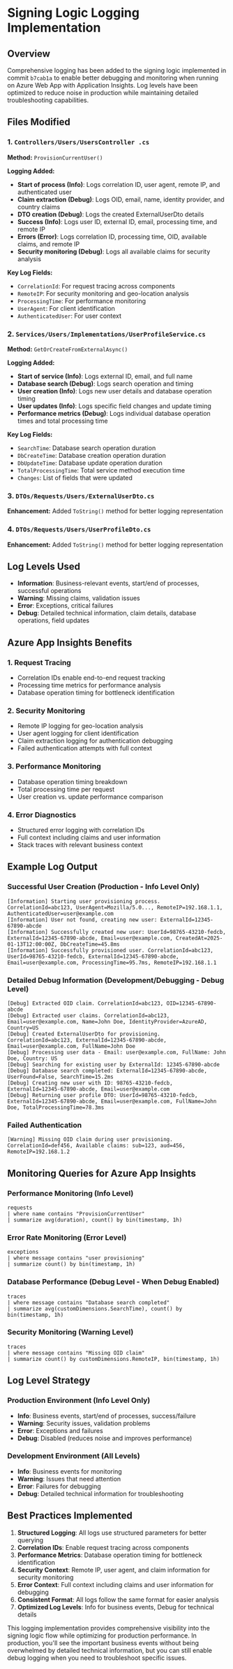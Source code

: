 # Signing Logic Logging Implementation

## Overview
Comprehensive logging has been added to the signing logic implemented in commit `b7cab1a` to enable better debugging and monitoring when running on Azure Web App with Application Insights. Log levels have been optimized to reduce noise in production while maintaining detailed troubleshooting capabilities.

## Files Modified

### 1. `Controllers/Users/UsersController .cs`
**Method:** `ProvisionCurrentUser()`

**Logging Added:**
- **Start of process (Info)**: Logs correlation ID, user agent, remote IP, and authenticated user
- **Claim extraction (Debug)**: Logs OID, email, name, identity provider, and country claims
- **DTO creation (Debug)**: Logs the created ExternalUserDto details
- **Success (Info)**: Logs user ID, external ID, email, processing time, and remote IP
- **Errors (Error)**: Logs correlation ID, processing time, OID, available claims, and remote IP
- **Security monitoring (Debug)**: Logs all available claims for security analysis

**Key Log Fields:**
- `CorrelationId`: For request tracing across components
- `RemoteIP`: For security monitoring and geo-location analysis
- `ProcessingTime`: For performance monitoring
- `UserAgent`: For client identification
- `AuthenticatedUser`: For user context

### 2. `Services/Users/Implementations/UserProfileService.cs`
**Method:** `GetOrCreateFromExternalAsync()`

**Logging Added:**
- **Start of service (Info)**: Logs external ID, email, and full name
- **Database search (Debug)**: Logs search operation and timing
- **User creation (Info)**: Logs new user details and database operation timing
- **User updates (Info)**: Logs specific field changes and update timing
- **Performance metrics (Debug)**: Logs individual database operation times and total processing time

**Key Log Fields:**
- `SearchTime`: Database search operation duration
- `DbCreateTime`: Database creation operation duration
- `DbUpdateTime`: Database update operation duration
- `TotalProcessingTime`: Total service method execution time
- `Changes`: List of fields that were updated

### 3. `DTOs/Requests/Users/ExternalUserDto.cs`
**Enhancement:** Added `ToString()` method for better logging representation

### 4. `DTOs/Requests/Users/UserProfileDto.cs`
**Enhancement:** Added `ToString()` method for better logging representation

## Log Levels Used

- **Information**: Business-relevant events, start/end of processes, successful operations
- **Warning**: Missing claims, validation issues
- **Error**: Exceptions, critical failures
- **Debug**: Detailed technical information, claim details, database operations, field updates

## Azure App Insights Benefits

### 1. **Request Tracing**
- Correlation IDs enable end-to-end request tracking
- Processing time metrics for performance analysis
- Database operation timing for bottleneck identification

### 2. **Security Monitoring**
- Remote IP logging for geo-location analysis
- User agent logging for client identification
- Claim extraction logging for authentication debugging
- Failed authentication attempts with full context

### 3. **Performance Monitoring**
- Database operation timing breakdown
- Total processing time per request
- User creation vs. update performance comparison

### 4. **Error Diagnostics**
- Structured error logging with correlation IDs
- Full context including claims and user information
- Stack traces with relevant business context

## Example Log Output

### Successful User Creation (Production - Info Level Only)
```
[Information] Starting user provisioning process. CorrelationId=abc123, UserAgent=Mozilla/5.0..., RemoteIP=192.168.1.1, AuthenticatedUser=user@example.com
[Information] User not found, creating new user: ExternalId=12345-67890-abcde
[Information] Successfully created new user: UserId=98765-43210-fedcb, ExternalId=12345-67890-abcde, Email=user@example.com, CreatedAt=2025-01-13T12:00:00Z, DbCreateTime=45.8ms
[Information] Successfully provisioned user. CorrelationId=abc123, UserId=98765-43210-fedcb, ExternalId=12345-67890-abcde, Email=user@example.com, ProcessingTime=95.7ms, RemoteIP=192.168.1.1
```

### Detailed Debug Information (Development/Debugging - Debug Level)
```
[Debug] Extracted OID claim. CorrelationId=abc123, OID=12345-67890-abcde
[Debug] Extracted user claims. CorrelationId=abc123, Email=user@example.com, Name=John Doe, IdentityProvider=AzureAD, Country=US
[Debug] Created ExternalUserDto for provisioning. CorrelationId=abc123, ExternalId=12345-67890-abcde, Email=user@example.com, FullName=John Doe
[Debug] Processing user data - Email: user@example.com, FullName: John Doe, Country: US
[Debug] Searching for existing user by ExternalId: 12345-67890-abcde
[Debug] Database search completed: ExternalId=12345-67890-abcde, UserFound=False, SearchTime=15.2ms
[Debug] Creating new user with ID: 98765-43210-fedcb, ExternalId=12345-67890-abcde, Email=user@example.com
[Debug] Returning user profile DTO: UserId=98765-43210-fedcb, ExternalId=12345-67890-abcde, Email=user@example.com, FullName=John Doe, TotalProcessingTime=78.3ms
```

### Failed Authentication
```
[Warning] Missing OID claim during user provisioning. CorrelationId=def456, Available claims: sub=123, aud=456, RemoteIP=192.168.1.2
```

## Monitoring Queries for Azure App Insights

### Performance Monitoring (Info Level)
```
requests
| where name contains "ProvisionCurrentUser"
| summarize avg(duration), count() by bin(timestamp, 1h)
```

### Error Rate Monitoring (Error Level)
```
exceptions
| where message contains "user provisioning"
| summarize count() by bin(timestamp, 1h)
```

### Database Performance (Debug Level - When Debug Enabled)
```
traces
| where message contains "Database search completed"
| summarize avg(customDimensions.SearchTime), count() by bin(timestamp, 1h)
```

### Security Monitoring (Warning Level)
```
traces
| where message contains "Missing OID claim"
| summarize count() by customDimensions.RemoteIP, bin(timestamp, 1h)
```

## Log Level Strategy

### **Production Environment (Info Level Only)**
- **Info**: Business events, start/end of processes, success/failure
- **Warning**: Security issues, validation problems
- **Error**: Exceptions and failures
- **Debug**: Disabled (reduces noise and improves performance)

### **Development Environment (All Levels)**
- **Info**: Business events for monitoring
- **Warning**: Issues that need attention
- **Error**: Failures for debugging
- **Debug**: Detailed technical information for troubleshooting

## Best Practices Implemented

1. **Structured Logging**: All logs use structured parameters for better querying
2. **Correlation IDs**: Enable request tracing across components
3. **Performance Metrics**: Database operation timing for bottleneck identification
4. **Security Context**: Remote IP, user agent, and claim information for security monitoring
5. **Error Context**: Full context including claims and user information for debugging
6. **Consistent Format**: All logs follow the same format for easier analysis
7. **Optimized Log Levels**: Info for business events, Debug for technical details

This logging implementation provides comprehensive visibility into the signing logic flow while optimizing for production performance. In production, you'll see the important business events without being overwhelmed by detailed technical information, but you can still enable debug logging when you need to troubleshoot specific issues. 